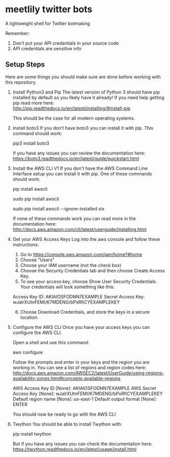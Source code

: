 # meetlily twitter bots

A lightweight shell for Twitter botmaking

Remember:

1. Don't put your API credentials in your source code
2. API credentials are sensitive info

## Setup Steps

Here are some things you should make sure are
done before working with this repository.

1. Install Python3 and Pip
   The latest version of Python 3 should have pip
   installed by default so you likely have it
   already! If you need help getting pip read
   more here:
   http://pip.readthedocs.io/en/latest/installing/#install-pip

   This should be the case for all modern operating systems.

2. Install boto3
   If you don't have boto3 you can install it
   with pip. This command should work:

   pip3 install boto3

   If you have any issues you can review the documentation here:
   https://boto3.readthedocs.io/en/latest/guide/quickstart.html

3. Install the AWS CLI V1
   If you don't have the AWS Command Line
   Interface setup you can install it with pip.
   One of these commands should work:

   pip install awscli

   sudo pip install awscli

   sudo pip install awscli --ignore-installed six

   If none of these commands work you can read
   more in the documentation here:
   http://docs.aws.amazon.com/cli/latest/userguide/installing.html

4. Get your AWS Access Keys
   Log into the aws console and follow these
   instructions:

   1. Go to https://console.aws.amazon.com/iam/home?#home
   2. Choose "Users"
   3. Choose your IAM username (not the check box)
   4. Choose the Security Credentials tab and
      then choose Create Access Key.
   5. To see your access key, choose Show User
      Security Credentials. Your credentials will
      look something like this:

   Access Key ID: AKIAIOSFODNN7EXAMPLE
   Secret Access Key: wJalrXUtnFEMI/K7MDENG/bPxRfiCYEXAMPLEKEY

   6. Choose Download Credentials, and store
      the keys in a secure location.

5. Configure the AWS CLI
   Once you have your access keys you can
   configure the AWS CLI.

   Open a shell and use this command:

   aws configure

   Follow the prompts and enter in your keys
   and the region you are working in. You can
   see a list of regions and region codes here:
   http://docs.aws.amazon.com/AWSEC2/latest/UserGuide/using-regions-availability-zones.html#concepts-available-regions

   AWS Access Key ID [None]: AKIAIOSFODNN7EXAMPLE
   AWS Secret Access Key [None]: wJalrXUtnFEMI/K7MDENG/bPxRfiCYEXAMPLEKEY
   Default region name [None]: us-east-1
   Default output format [None]: ENTER

   You should now be ready to go with the AWS CLI

6. Twython
   You should be able to install Twython with:

   pip install twython

   But if you have any issues you can check the
   documentation here:
   https://twython.readthedocs.io/en/latest/usage/install.html
